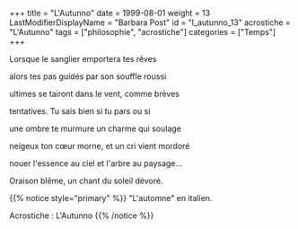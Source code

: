 +++
title = "L'Autunno"
date = 1999-08-01
weight = 13
LastModifierDisplayName = "Barbara Post"
id = "l_autunno_13"
acrostiche = "L'Autunno"
tags = ["philosophie", "acrostiche"]
categories = ["Temps"]
+++

Lorsque le sanglier emportera tes rêves

alors tes pas guidés par son souffle roussi

ultimes se tairont dans le vent, comme brèves

tentatives. Tu sais bien si tu pars ou si

une ombre te murmure un charme qui soulage

neigeux ton cœur morne, et un cri vient mordoré

nouer l'essence au ciel et l'arbre au paysage...

Oraison blême, un chant du soleil dévoré.

{{% notice style="primary" %}}
\"L'automne\" en italien.

Acrostiche : L'Autunno
{{% /notice %}}
